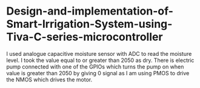 # Design-and-implementation-of-Smart-Irrigation-System-using-Tiva-C-series-microcontroller
I used analogue capacitive moisture sensor with ADC to read the moisture level. I took the value equal to or greater than 2050 as dry. There is electric pump connected with one of the GPIOs which turns the pump on when value is greater than 2050 by giving 0 signal as I am using PMOS to drive the NMOS which drives the motor.
